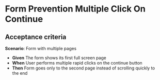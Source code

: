 # Form Prevention Multiple Click On Continue

## Acceptance criteria

**Scenario**: Form with multiple pages

* **Given** The form shows its first full screen page
* **When** User performs multiple rapid clicks on the continue button
* **Then** Form goes only to the second page instead of scrolling quickly to the end
